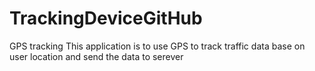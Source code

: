 # TrackingDeviceGitHub
GPS tracking
 This application is to use GPS to track traffic data base on user location and send the data to serever
